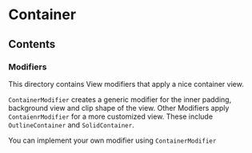 #  Container

## Contents

### Modifiers

This directory contains View modifiers that apply a nice container view.

`ContainerModifier` creates a generic modifier for the inner padding, background view and clip shape of the view. Other Modifiers apply `ContaienrModifier` for a more customized view. These include `OutlineContainer` and `SolidContainer`. 

You can implement your own modifier using `ContainerModifier`

